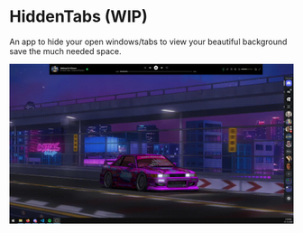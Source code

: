 # HiddenTabs (WIP)
 An app to hide your open windows/tabs to view your beautiful background save the much needed space.

![HiddenTabs hiding and showing windows](HiddenTabs_in_action.gif)